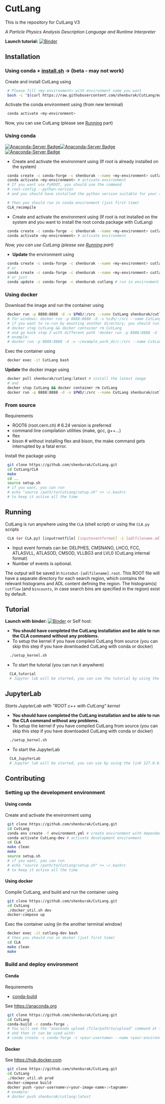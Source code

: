 # CutLang
This is the repository for CutLang V3

*A Particle Physics Analysis Description Language and Runtime Interpreter*

**Launch tutorial:** [![Binder](https://mybinder.org/badge_logo.svg)](https://mybinder.org/v2/gh/shenburak/CutLang/HEAD)


## Installation

### Using conda + [install.sh](https://raw.githubusercontent.com/shenburak/CutLang/master/install.sh) -> (beta - may not work)

Create and install CutLang using
```bash
 # Please fill <my-environment> with environment name you want
 bash -c "$(curl https://raw.githubusercontent.com/shenburak/CutLang/master/install.sh | bash -s install <my-environment>)"
```

Activate the conda environment using (from new terminal)
```bash
 conda activate <my-environment>
```
Now, you can use CutLang (please see [Running](#running) part)

### Using conda
[![Anaconda-Server Badge](https://anaconda.org/shenburak/cutlang/badges/version.svg?v=1)](https://anaconda.org/shenburak/cutlang)[![Anaconda-Server Badge](https://anaconda.org/shenburak/cutlang/badges/latest_release_relative_date.svg?v=1)](https://anaconda.org/shenburak/cutlang)[![Anaconda-Server Badge](https://anaconda.org/shenburak/cutlang/badges/platforms.svg?v=1)](https://anaconda.org/shenburak/cutlang)

- Create and activate the environment using (If root is already installed on the system)
```bash
 conda create -c conda-forge -c shenburak --name <my-environment> cutlang python=$(root-config --python-version) # download CutLang package and create environment
 conda activate <my-environment> # activate environment
 # If you want use PyROOT, you should use the command
 # root-config --python-version
 # and you should have installed the python version suitable for your root framework

 # then you should run in conda environment (just first time)
 CLA_recompile
```
- Create and activate the environment using (If root is not installed on the system and you want to install the root conda package with CutLang)
```bash
 conda create -c conda-forge -c shenburak --name <my-environment> cutlang root_base=6.24 # download CutLang and root package and create environment
 conda activate <my-environment> # activate environment
```
*Now, you can use CutLang (please see [Running](#running) part)*

- **Update** the environment using
```bash
 conda create -c conda-forge -c shenburak --name <my-environment> cutlang python=$(root-config --python-version) # remove the existing environment and install the latest version without root
 # or
 conda create -c conda-forge -c shenburak --name <my-environment> cutlang root_base=6.24 # remove the existing environment and install the latest version with root
 # or just
 conda update -c conda-forge -c shenburak cutlang # run in environment with cutlang installed
```
### Using docker

Download the image and run the container using
```bash
 docker run -p 8888:8888 -d -v $PWD/:/src --name CutLang shenburak/cutlang # download image and run container in current directory from downloaded image
 # for windows: docker run -p 8888:8888 -d -v %cd%/:/src --name CutLang shenburak/cutlang
 # if you want to re-run by mounting another directory, you should run:
 # docker stop CutLang && docker container rm CutLang
 # and go back step 2 with different path 'docker run -p 8888:8888 -d -v /path/to/you/want/:/src ...'
 # example:
 # docker run -p 8888:8888 -d -v ~/example_work_dir/:/src --name CutLang shenburak/cutlang
```
Exec the container using
```bash
 docker exec -it CutLang bash
```
**Update** the docker image using
```bash
 docker pull shenburak/cutlang:latest # install the latest image
 # and
 docker stop CutLang && docker container rm CutLang
 docker run -p 8888:8888 -d -v $PWD/:/src --name CutLang shenburak/cutlang
```
### From source

Requirements
* ROOT6 (root.cern.ch) # 6.24 version is preferred
* command line compilation utilities (make, gcc, g++...) 
* flex
* bison # without installing flex and bison, the make command gets interrupted by a fatal error.

Install the package using
```bash
 git clone https://github.com/shenburak/CutLang.git
 cd CutLang/CLA
 make
 cd ..
 source setup.sh
 # if you want, you can run
 # echo "source /path/to/CutLang/setup.sh" >> ~/.bashrc
 # to keep it active all the time
```

## <a name="running"></a> Running

CutLang is run anywhere using the `CLA` (shell script) or using the `CLA.py` scripts

```bash
 CLA (or CLA.py) [inputrootfile] [inputeventformat] -i [adlfilename.adl] -e [numberofevents]
```
* Input event formats can be: DELPHES, CMSNANO, LHCO, FCC, ATLASVLL, ATLASOD, CMSOD, VLLBG3 and LVL0 (CutLang internal format) 
* Number of events is optional.

The output will be saved in `histoOut-[adlfilename].root`.  This ROOT file will have a separate directory for each search region, which contains the relevant histograms and ADL content defining the region.  The histogram(s) `cutflow` (and `bincounts`, in case search bins are specified in the region) exist by default.  
## Tutorial
**Launch with binder:**
[![Binder](https://mybinder.org/badge_logo.svg)](https://mybinder.org/v2/gh/shenburak/CutLang/HEAD)
or
Self host:
* **You should have completed the CutLang installation and be able to run the CLA command without any problems.**
* To setup the kernel if you have compiled CutLang from source (you can skip this step if you have downloaded CutLang with conda or docker)

```bash
  ./setup_kernel.sh  
```
* To start the tutorial (you can run it anywhere)
```bash
  CLA_tutorial
  # Jupyter lab will be started, you can use the tutorial by using the link 127.0.0.1:8888/... in the logs
```
## JupyterLab
*Starts JupyterLab with "ROOT c++ with CutLang" kernel*
* **You should have completed the CutLang installation and be able to run the CLA command without any problems.**
* To setup the kernel if you have compiled CutLang from source (you can skip this step if you have downloaded CutLang with conda or docker)

```bash
  ./setup_kernel.sh  
```
* To start the JupyterLab
```bash
  CLA_JupyterLab
  # Jupyter lab will be started, you can use by using the link 127.0.0.1:8888/... in the logs
```
## Contributing

### Setting up the development environment

#### Using conda

Create and activate the environment using
```bash
 git clone https://github.com/shenburak/CutLang.git
 cd CutLang
 conda env create -f environment.yml # create environment with dependencies
 conda activate CutLang-dev # activate development environment
 cd CLA
 make clean
 make
 source setup.sh
 # if you want, you can run
 # echo "source /path/to/CutLang/setup.sh" >> ~/.bashrc
 # to keep it active all the time
```

#### Using docker

Compile CutLang, and build and run the container using
```bash
 git clone https://github.com/shenburak/CutLang.git
 cd CutLang
 ./docker_util.sh dev
 docker-compose up
```
Exec the container using (in the another terminal window)
```bash
 docker exec -it cutlang-dev bash
 # then you should run in docker (just first time)
 cd CLA
 make clean
 make
```

### Build and deploy environment
#### Conda

Requirements
- [conda-build](https://docs.conda.io/projects/conda-build/en/latest/install-conda-build.html)

See https://anaconda.org

```bash
 git clone https://github.com/shenburak/CutLang.git
 cd CutLang
 conda-build -c conda-forge .
 # You will see the "anaconda upload /file/path/to/upload" command at the end of the logs after the compile process is finished, you can upload the package to the relevant conda channel by using this.
 # and then it can be used with:
 # conda create -c conda-forge -c <your-username> --name <your-environment> cutlang
```
#### Docker

See https://hub.docker.com

```bash
 git clone https://github.com/shenburak/CutLang.git
 cd CutLang
 ./docker_util.sh prod
 docker-compose build
 docker push <your-username>/<your-image-name>:<tagname>
 # example:
 # docker push shenburak/cutlang:latest
```
